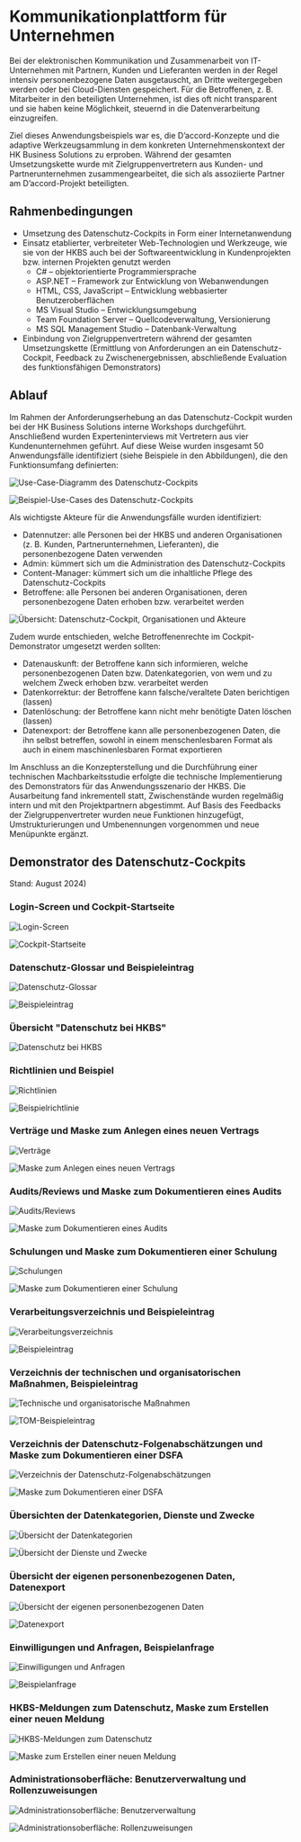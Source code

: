 # Kommunikationplattform für Unternehmen

Bei der elektronischen Kommunikation und Zusammenarbeit von IT-Unternehmen mit Partnern, Kunden und Lieferanten werden in der Regel intensiv personenbezogene Daten ausgetauscht, an Dritte weitergegeben werden oder bei Cloud-Diensten gespeichert. Für die Betroffenen, z. B. Mitarbeiter in den beteiligten Unternehmen, ist dies oft nicht transparent und sie haben keine Möglichkeit, steuernd in die Datenverarbeitung einzugreifen.

Ziel dieses Anwendungsbeispiels war es, die D’accord-Konzepte und die adaptive Werkzeugsammlung in dem konkreten Unternehmenskontext der HK Business Solutions zu erproben. Während der gesamten Umsetzungskette wurde mit Zielgruppenvertretern aus Kunden- und Partnerunternehmen zusammengearbeitet, die sich als assoziierte Partner am D’accord-Projekt beteiligten.

## Rahmenbedingungen

- Umsetzung des Datenschutz-Cockpits in Form einer Internetanwendung
- Einsatz etablierter, verbreiteter Web-Technologien und Werkzeuge, wie sie von der HKBS auch bei der Softwareentwicklung in Kundenprojekten bzw. internen Projekten genutzt werden
  - C# – objektorientierte Programmiersprache
  - ASP.NET – Framework zur Entwicklung von Webanwendungen
  - HTML, CSS, JavaScript – Entwicklung webbasierter Benutzeroberflächen
  - MS Visual Studio – Entwicklungsumgebung
  - Team Foundation Server – Quellcodeverwaltung, Versionierung
  - MS SQL Management Studio – Datenbank-Verwaltung
- Einbindung von Zielgruppenvertretern während der gesamten Umsetzungskette (Ermittlung von Anforderungen an ein Datenschutz-Cockpit, Feedback zu Zwischenergebnissen, abschließende Evaluation des funktionsfähigen Demonstrators)

## Ablauf

Im Rahmen der Anforderungserhebung an das Datenschutz-Cockpit wurden bei der HK Business Solutions interne Workshops durchgeführt. Anschließend wurden Experteninterviews mit Vertretern aus vier Kundenunternehmen geführt. Auf diese Weise wurden insgesamt 50 Anwendungsfälle identifiziert (siehe Beispiele in den Abbildungen), die den Funktionsumfang definierten:

![Use-Case-Diagramm des Datenschutz-Cockpits](<HKBS-I-02>)

![Beispiel-Use-Cases des Datenschutz-Cockpits](<HKBS-I-03>)

Als wichtigste Akteure für die Anwendungsfälle wurden identifiziert:

- Datennutzer: alle Personen bei der HKBS und anderen Organisationen (z. B. Kunden, Partnerunternehmen, Lieferanten), die personenbezogene Daten verwenden
- Admin: kümmert sich um die Administration des Datenschutz-Cockpits
- Content-Manager: kümmert sich um die inhaltliche Pflege des Datenschutz-Cockpits
- Betroffene: alle Personen bei anderen Organisationen, deren personenbezogene Daten erhoben bzw. verarbeitet werden

![Übersicht: Datenschutz-Cockpit, Organisationen und Akteure](<HKBS-I-01>)

Zudem wurde entschieden, welche Betroffenenrechte im Cockpit-Demonstrator umgesetzt werden sollten:

- Datenauskunft: der Betroffene kann sich informieren, welche personenbezogenen Daten bzw. Datenkategorien, von wem und zu welchem Zweck erhoben bzw. verarbeitet werden
- Datenkorrektur: der Betroffene kann falsche/veraltete Daten berichtigen (lassen)
- Datenlöschung: der Betroffene kann nicht mehr benötigte Daten löschen (lassen)
- Datenexport: der Betroffene kann alle personenbezogenen Daten, die ihn selbst betreffen, sowohl in einem menschenlesbaren Format als auch in einem maschinenlesbaren Format exportieren

Im Anschluss an die Konzepterstellung und die Durchführung einer technischen Machbarkeitsstudie erfolgte die technische Implementierung des Demonstrators für das Anwendungsszenario der HKBS. Die Ausarbeitung fand inkrementell statt, Zwischenstände wurden regelmäßig intern und mit den Projektpartnern abgestimmt. Auf Basis des Feedbacks der Zielgruppenvertreter wurden neue Funktionen hinzugefügt, Umstrukturierungen und Umbenennungen vorgenommen und neue Menüpunkte ergänzt.

## Demonstrator des Datenschutz-Cockpits

Stand: August 2024)

### Login-Screen und Cockpit-Startseite

![Login-Screen](<HKBS_01_login>)

![Cockpit-Startseite](<HKBS_02_startseite>)

### Datenschutz-Glossar und Beispieleintrag

![Datenschutz-Glossar](<HKBS_03_glossar>)

![Beispieleintrag](<HKBS_04_glossareintrag>)

### Übersicht "Datenschutz bei HKBS"

![Datenschutz bei HKBS](<HKBS_05_ds-bei-hkbs>)

### Richtlinien und Beispiel

![Richtlinien](<HKBS_06_richtlinien>)

![Beispielrichtlinie](<HKBS_07_richtlinien-beispiel>)

### Verträge und Maske zum Anlegen eines neuen Vertrags

![Verträge](<HKBS_08_vertraege>)

![Maske zum Anlegen eines neuen Vertrags](<HKBS_09_neuer-vertrag>)

### Audits/Reviews und Maske zum Dokumentieren eines Audits

![Audits/Reviews](<HKBS_10_audits>)

![Maske zum Dokumentieren eines Audits](<HKBS_11_neues-audit>)

### Schulungen und Maske zum Dokumentieren einer Schulung

![Schulungen](<HKBS_12_schulungen>)

![Maske zum Dokumentieren einer Schulung](<HKBS_13_neue-schulung>)

### Verarbeitungsverzeichnis und Beispieleintrag

![Verarbeitungsverzeichnis](<HKBS_14_verarbeitungsverzeichnis>)

![Beispieleintrag](<HKBS_15_verarbeitungsverzeichnis-beispiel>)

### Verzeichnis der technischen und organisatorischen Maßnahmen, Beispieleintrag

![Technische und organisatorische Maßnahmen](<HKBS_16_tom>)

![TOM-Beispieleintrag](<HKBS_17_tom-beispiel>)

### Verzeichnis der Datenschutz-Folgenabschätzungen und Maske zum Dokumentieren einer DSFA

![Verzeichnis der Datenschutz-Folgenabschätzungen](<HKBS_18_dsfa>)

![Maske zum Dokumentieren einer DSFA](<HKBS_19_neue-dsfa>)

### Übersichten der Datenkategorien, Dienste und Zwecke

![Übersicht der Datenkategorien](<HKBS_20_datenkategorien>)

![Übersicht der Dienste und Zwecke](<HKBS_21_dienste-zwecke>)

### Übersicht der eigenen personenbezogenen Daten, Datenexport

![Übersicht der eigenen personenbezogenen Daten](<HKBS_22_eigene-daten-aendern>)

![Datenexport](<HKBS_23_eigene-daten-exportieren>)

### Einwilligungen und Anfragen, Beispielanfrage

![Einwilligungen und Anfragen](<HKBS_24_einwilligungen-anfragen>)

![Beispielanfrage](<HKBS_25_anfrage-beispiel>)

### HKBS-Meldungen zum Datenschutz, Maske zum Erstellen einer neuen Meldung

![HKBS-Meldungen zum Datenschutz](<HKBS_26_meldungen>)

![Maske zum Erstellen einer neuen Meldung](<HKBS_27_neue_meldung>)

### Administrationsoberfläche: Benutzerverwaltung und Rollenzuweisungen

![Administrationsoberfläche: Benutzerverwaltung](<HKBS_28_benutzerverwaltung>)

![Administrationsoberfläche: Rollenzuweisungen](<HKBS_29_rolle-aendern>)
